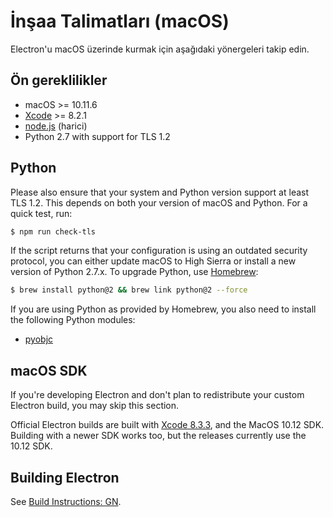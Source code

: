 # İnşaa Talimatları (macOS)

Electron'u macOS üzerinde kurmak için aşağıdaki yönergeleri takip edin.

## Ön gereklilikler

* macOS >= 10.11.6
* [Xcode](https://developer.apple.com/technologies/tools/) >= 8.2.1
* [node.js](https://nodejs.org) (harici)
* Python 2.7 with support for TLS 1.2

## Python

Please also ensure that your system and Python version support at least TLS 1.2. This depends on both your version of macOS and Python. For a quick test, run:

```sh
$ npm run check-tls
```

If the script returns that your configuration is using an outdated security protocol, you can either update macOS to High Sierra or install a new version of Python 2.7.x. To upgrade Python, use [Homebrew](https://brew.sh/):

```sh
$ brew install python@2 && brew link python@2 --force
```

If you are using Python as provided by Homebrew, you also need to install the following Python modules:

* [pyobjc](https://pythonhosted.org/pyobjc/install.html)

## macOS SDK

If you're developing Electron and don't plan to redistribute your custom Electron build, you may skip this section.

Official Electron builds are built with [Xcode 8.3.3](http://adcdownload.apple.com/Developer_Tools/Xcode_8.3.3/Xcode_8.3.3.xip), and the MacOS 10.12 SDK. Building with a newer SDK works too, but the releases currently use the 10.12 SDK.

## Building Electron

See [Build Instructions: GN](build-instructions-gn.md).